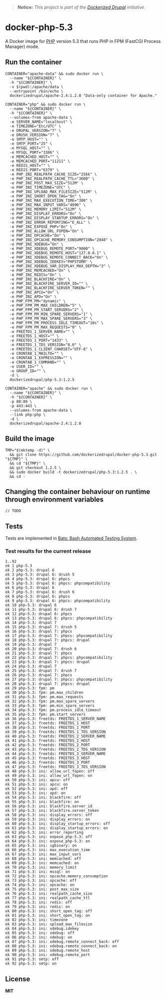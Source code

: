 > **Notice:** *This project is part of the [Dockerized Drupal](https://dockerizedrupal.com/) initiative.*

# docker-php-5.3

A Docker image for [PHP](http://php.net/) version 5.3 that runs PHP in FPM (FastCGI Process Manager) mode.

## Run the container

    CONTAINER="apache-data" && sudo docker run \
      --name "${CONTAINER}" \
      -h "${CONTAINER}" \
      -v $(pwd):/apache/data \
      --entrypoint /bin/echo \
      dockerizedrupal/apache-2.4:1.2.0 "Data-only container for Apache."
      
    CONTAINER="php" && sudo docker run \
      --name "${CONTAINER}" \
      -h "${CONTAINER}" \
      --volumes-from apache-data \
      -e SERVER_NAME="localhost" \
      -e TIMEZONE="Etc/UTC" \
      -e DRUPAL_VERSION="7" \
      -e DRUSH_VERSION="7" \
      -e SMTP_HOST="" \
      -e SMTP_PORT="25" \
      -e MYSQL_HOST="" \
      -e MYSQL_PORT="3306" \
      -e MEMCACHED_HOST="" \
      -e MEMCACHED_PORT="11211" \
      -e REDIS_HOST="" \
      -e REDIS_PORT="6379" \
      -e PHP_INI_REALPATH_CACHE_SIZE="256k" \
      -e PHP_INI_REALPATH_CACHE_TTL="3600" \
      -e PHP_INI_POST_MAX_SIZE="512M" \
      -e PHP_INI_TIMEZONE="UTC" \
      -e PHP_INI_UPLOAD_MAX_FILESIZE="512M" \
      -e PHP_INI_SHORT_OPEN_TAG="On" \
      -e PHP_INI_MAX_EXECUTION_TIME="300" \
      -e PHP_INI_MAX_INPUT_VARS="4096" \
      -e PHP_INI_MEMORY_LIMIT="512M" \
      -e PHP_INI_DISPLAY_ERRORS="On" \
      -e PHP_INI_DISPLAY_STARTUP_ERRORS="On" \
      -e PHP_INI_ERROR_REPORTING="E_ALL" \
      -e PHP_INI_EXPOSE_PHP="On" \
      -e PHP_INI_ALLOW_URL_FOPEN="On" \
      -e PHP_INI_OPCACHE="On" \
      -e PHP_INI_OPCACHE_MEMORY_CONSUMPTION="2048" \
      -e PHP_INI_XDEBUG="On" \
      -e PHP_INI_XDEBUG_REMOTE_PORT="9000" \
      -e PHP_INI_XDEBUG_REMOTE_HOST="127.0.0.1" \
      -e PHP_INI_XDEBUG_REMOTE_CONNECT_BACK="On" \
      -e PHP_INI_XDEBUG_IDEKEY="PHPSTORM" \
      -e PHP_INI_XDEBUG_VAR_DISPLAY_MAX_DEPTH="3" \
      -e PHP_INI_MEMCACHED="On" \
      -e PHP_INI_REDIS="On" \
      -e PHP_INI_BLACKFIRE="On" \
      -e PHP_INI_BLACKFIRE_SERVER_ID="" \
      -e PHP_INI_BLACKFIRE_SERVER_TOKEN="" \
      -e PHP_INI_APCU="On" \
      -e PHP_INI_APD="On" \
      -e PHP_FPM_PM="dynamic" \
      -e PHP_FPM_PM_MAX_CHILDREN="5" \
      -e PHP_FPM_PM_START_SERVERS="2" \
      -e PHP_FPM_PM_MIN_SPARE_SERVERS="1" \
      -e PHP_FPM_PM_MAX_SPARE_SERVERS="3" \
      -e PHP_FPM_PM_PROCESS_IDLE_TIMEOUT="10s" \
      -e PHP_FPM_PM_MAX_REQUESTS="0" \
      -e FREETDS_1_SERVER_NAME="" \
      -e FREETDS_1_HOST="" \
      -e FREETDS_1_PORT="1433" \
      -e FREETDS_1_TDS_VERSION="8.0" \
      -e FREETDS_1_CLIENT_CHARSET="UTF-8" \
      -e CRONTAB_1_MAILTO="" \
      -e CRONTAB_1_EXPRESSION="" \
      -e CRONTAB_1_COMMAND="" \
      -e USER_ID="" \
      -e GROUP_ID="" \
      -d \
      dockerizedrupal/php-5.3:1.2.5

    CONTAINER="apache" && sudo docker run \
      --name "${CONTAINER}" \
      -h "${CONTAINER}" \
      -p 80:80 \
      -p 443:443 \
      --volumes-from apache-data \
      --link php:php \
      -d \
      dockerizedrupal/apache-2.4:1.2.0
      
## Build the image

    TMP="$(mktemp -d)" \
      && git clone https://github.com/dockerizedrupal/docker-php-5.3.git "${TMP}" \
      && cd "${TMP}" \
      && git checkout 1.2.5 \
      && sudo docker build -t dockerizedrupal/php-5.3:1.2.5 . \
      && cd -

## Changing the container behaviour on runtime through environment variables

    // TODO

## Tests

Tests are implemented in [Bats: Bash Automated Testing System](https://github.com/sstephenson/bats).

### Test results for the current release

    1..92
    ok 1 php-5.3
    ok 2 php-5.3: drupal 6
    ok 3 php-5.3: drupal 6: drush 5
    ok 4 php-5.3: drupal 6: phpcs
    ok 5 php-5.3: drupal 6: phpcs: phpcompatibility
    ok 6 php-5.3: drupal 6
    ok 7 php-5.3: drupal 6: drush 6
    ok 8 php-5.3: drupal 6: phpcs
    ok 9 php-5.3: drupal 6: phpcs: phpcompatibility
    ok 10 php-5.3: drupal 6
    ok 11 php-5.3: drupal 6: drush 7
    ok 12 php-5.3: drupal 6: phpcs
    ok 13 php-5.3: drupal 6: phpcs: phpcompatibility
    ok 14 php-5.3: drupal 7
    ok 15 php-5.3: drupal 7: drush 5
    ok 16 php-5.3: drupal 7: phpcs
    ok 17 php-5.3: drupal 7: phpcs: phpcompatibility
    ok 18 php-5.3: drupal 7: phpcs: drupal
    ok 19 php-5.3: drupal 7
    ok 20 php-5.3: drupal 7: drush 6
    ok 21 php-5.3: drupal 7: phpcs
    ok 22 php-5.3: drupal 7: phpcs: phpcompatibility
    ok 23 php-5.3: drupal 7: phpcs: drupal
    ok 24 php-5.3: drupal 7
    ok 25 php-5.3: drupal 7: drush 7
    ok 26 php-5.3: drupal 7: phpcs
    ok 27 php-5.3: drupal 7: phpcs: phpcompatibility
    ok 28 php-5.3: drupal 7: phpcs: drupal
    ok 29 php-5.3: fpm: pm
    ok 30 php-5.3: fpm: pm.max_children
    ok 31 php-5.3: fpm: pm.max_requests
    ok 32 php-5.3: fpm: pm.max_spare_servers
    ok 33 php-5.3: fpm: pm.min_spare_servers
    ok 34 php-5.3: fpm: pm.process_idle_timeout
    ok 35 php-5.3: fpm: pm.start_servers
    ok 36 php-5.3: freetds: FREETDS_1_SERVER_NAME
    ok 37 php-5.3: freetds: FREETDS_1_HOST
    ok 38 php-5.3: freetds: FREETDS_1_PORT
    ok 39 php-5.3: freetds: FREETDS_1_TDS_VERSION
    ok 40 php-5.3: freetds: FREETDS_2_SERVER_NAME
    ok 41 php-5.3: freetds: FREETDS_2_HOST
    ok 42 php-5.3: freetds: FREETDS_2_PORT
    ok 43 php-5.3: freetds: FREETDS_2_TDS_VERSION
    ok 44 php-5.3: freetds: FREETDS_3_SERVER_NAME
    ok 45 php-5.3: freetds: FREETDS_3_HOST
    ok 46 php-5.3: freetds: FREETDS_3_PORT
    ok 47 php-5.3: freetds: FREETDS_3_TDS_VERSION
    ok 48 php-5.3: ini: allow_url_fopen: off
    ok 49 php-5.3: ini: allow_url_fopen: on
    ok 50 php-5.3: ini: apcu: off
    ok 51 php-5.3: ini: apcu: on
    ok 52 php-5.3: ini: apd: off
    ok 53 php-5.3: ini: apd: on
    ok 54 php-5.3: ini: blackfire: off
    ok 55 php-5.3: ini: blackfire: on
    ok 56 php-5.3: ini: blackfire.server_id
    ok 57 php-5.3: ini: blackfire.server_token
    ok 58 php-5.3: ini: display_errors: off
    ok 59 php-5.3: ini: display_errors: on
    ok 60 php-5.3: ini: display_startup_errors: off
    ok 61 php-5.3: ini: display_startup_errors: on
    ok 62 php-5.3: ini: error_reporting
    ok 63 php-5.3: ini: expose_php-5.3: off
    ok 64 php-5.3: ini: expose_php-5.3: on
    ok 65 php-5.3: ini: igbinary: on
    ok 66 php-5.3: ini: max_execution_time
    ok 67 php-5.3: ini: max_input_vars
    ok 68 php-5.3: ini: memcached: off
    ok 69 php-5.3: ini: memcached: on
    ok 70 php-5.3: ini: memory_limit
    ok 71 php-5.3: ini: mssql: on
    ok 72 php-5.3: ini: opcache.memory_consumption
    ok 73 php-5.3: ini: opcache: off
    ok 74 php-5.3: ini: opcache: on
    ok 75 php-5.3: ini: post_max_size
    ok 76 php-5.3: ini: realpath_cache_size
    ok 77 php-5.3: ini: realpath_cache_ttl
    ok 78 php-5.3: ini: redis: off
    ok 79 php-5.3: ini: redis: on
    ok 80 php-5.3: ini: short_open_tag: off
    ok 81 php-5.3: ini: short_open_tag: on
    ok 82 php-5.3: ini: timezone
    ok 83 php-5.3: ini: upload_max_filesize
    ok 84 php-5.3: ini: xdebug.idekey
    ok 85 php-5.3: ini: xdebug: off
    ok 86 php-5.3: ini: xdebug: on
    ok 87 php-5.3: ini: xdebug.remote_connect_back: off
    ok 88 php-5.3: ini: xdebug.remote_connect_back: on
    ok 89 php-5.3: ini: xdebug.remote_host
    ok 90 php-5.3: ini: xdebug.remote_port
    ok 91 php-5.3: smtp: off
    ok 92 php-5.3: smtp: on

## License

**MIT**
